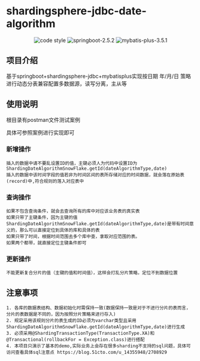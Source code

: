 
# shardingsphere-jdbc-date-algorithm

<p  align="center">
    <img alt="code style" src="https://img.shields.io/badge/license-Apache%20License%202.0-blue.svg">
    <img alt="springboot-2.5.2" src="https://img.shields.io/badge/spring--boot-2.5.2-release.svg">
    <img alt="mybatis-plus-3.5.1" src="https://img.shields.io/badge/mybatis--plus-3.5.1-blue.svg">
</p>

## 项目介绍

基于springboot+shardingsphere-jdbc+mybatisplus实现按日期 年/月/日 策略进行动态分表兼容配置多数据源，读写分离，主从等


## 使用说明

根目录有postman文件测试案例

具体可参照案例进行实现即可


 ### 新增操作
    插入的数据中请不要乱设置ID的值，主键必须人为代码中设置ID为ShardingDateAlgorithmSnowFlake.getId(dateAlgorithmType,date)
    插入的数据中该时间字段的值若非为时间区间的表所存储对应的时间数据，就会落在原始表(record)中,符合规则的落入对应表中


 ### 查询操作
    如果不包含查询条件，就会去查询所有的库中对应该业务表的真实表
    如果只带了主键条件，因为主键的值ShardingDateAlgorithmSnowFlake.getId(dateAlgorithmType,date)是带有时间意义的，那么可以直接定位到具体的库和具体的表
    如果只带了时间，根据时间范围去多个库中查，拿取对应范围的表。
    如果两个都带，就直接定位主键条件即可


 ### 更新操作
    不能更新复合分片的值（主键的值和时间值），这样会打乱分片策略，定位不到数据位置



## 注意事项
    1. 各库的数据表结构、数据初始化时需保持一致(数据保持一致是对于不进行分片的表而言，分片的表数据是不同的，因为按照分片策略来进行存入)
    2. 规定采用该规则分片的表生成的ID必须为varchar类型且采用ShardingDateAlgorithmSnowFlake.getId(dateAlgorithmType,date)进行生成
    3. 必须采用@ShardingTransactionType(TransactionType.XA)和@Transactional(rollbackFor = Exception.class)进行搭配
    4. 本项目只演示了基本的demo,实际业务上会存在很多sharding不支持的sql问题，具体可访问查看具体sql注意点 https://blog.51cto.com/u_14355948/2708929